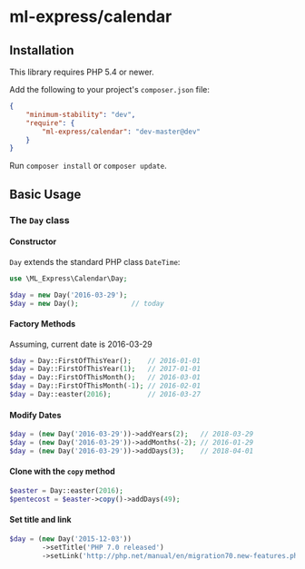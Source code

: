# ml-express/calendar

## Installation

This library requires PHP 5.4 or newer.

Add the following to your project's `composer.json` file:
```json
{
    "minimum-stability": "dev",
    "require": {
        "ml-express/calendar": "dev-master@dev"
    }
}
```


Run `composer install` or `composer update`.

## Basic Usage

### The `Day` class

#### Constructor

`Day` extends the standard PHP class `DateTime`:

```php
use \ML_Express\Calendar\Day;

$day = new Day('2016-03-29');
$day = new Day();             // today
```


#### Factory Methods
Assuming, current date is 2016-03-29
```php
$day = Day::FirstOfThisYear();    // 2016-01-01
$day = Day::FirstOfThisYear(1);   // 2017-01-01
$day = Day::FirstOfThisMonth();   // 2016-03-01
$day = Day::FirstOfThisMonth(-1); // 2016-02-01
$day = Day::easter(2016);         // 2016-03-27
```


#### Modify Dates
```php
$day = (new Day('2016-03-29'))->addYears(2);   // 2018-03-29
$day = (new Day('2016-03-29'))->addMonths(-2); // 2016-01-29
$day = (new Day('2016-03-29'))->addDays(3);    // 2018-04-01
```


#### Clone with the `copy` method
```php
$easter = Day::easter(2016);
$pentecost = $easter->copy()->addDays(49);
```


#### Set title and link
```php
$day = (new Day('2015-12-03'))
        ->setTitle('PHP 7.0 released')
        ->setLink('http://php.net/manual/en/migration70.new-features.php');
```